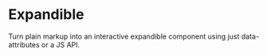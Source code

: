 # Expandible

Turn plain markup into an interactive expandible component using just data-attributes or a JS API.
